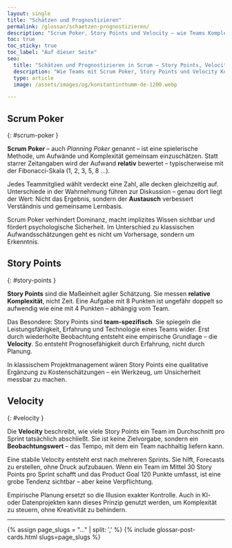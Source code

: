 ```yaml
---
layout: single
title: "Schätzen und Prognostizieren"
permalink: /glossar/schaetzen-prognostizieren/
description: "Scrum Poker, Story Points und Velocity – wie Teams Komplexität verstehen, realistisch planen und empirisch lernen."
toc: true
toc_sticky: true
toc_label: "Auf dieser Seite"
seo:
  title: "Schätzen und Prognostizieren in Scrum – Story Points, Velocity & Planning Poker"
  description: "Wie Teams mit Scrum Poker, Story Points und Velocity Komplexität einschätzen, Prognosen verbessern und empirisch lernen."
  type: article
  image: /assets/images/og/konstantinthumm-de-1200.webp

---
```


## Scrum Poker
{: #scrum-poker }

**Scrum Poker** – auch *Planning Poker* genannt – ist eine spielerische Methode, um Aufwände und Komplexität gemeinsam einzuschätzen.
Statt starrer Zeitangaben wird der Aufwand **relativ** bewertet – typischerweise mit der Fibonacci-Skala (1, 2, 3, 5, 8 …).

Jedes Teammitglied wählt verdeckt eine Zahl, alle decken gleichzeitig auf.
Unterschiede in der Wahrnehmung führen zur Diskussion – genau dort liegt der Wert:
Nicht das Ergebnis, sondern der **Austausch** verbessert Verständnis und gemeinsame Lernbasis.

Scrum Poker verhindert Dominanz, macht implizites Wissen sichtbar und fördert psychologische Sicherheit.
Im Unterschied zu klassischen Aufwandsschätzungen geht es nicht um Vorhersage, sondern um Erkenntnis.

## Story Points
{: #story-points }

**Story Points** sind die Maßeinheit agiler Schätzung.
Sie messen **relative Komplexität**, nicht Zeit.
Eine Aufgabe mit 8 Punkten ist ungefähr doppelt so aufwendig wie eine mit 4 Punkten – abhängig vom Team.

Das Besondere: Story Points sind **team-spezifisch**.
Sie spiegeln die Leistungsfähigkeit, Erfahrung und Technologie eines Teams wider.
Erst durch wiederholte Beobachtung entsteht eine empirische Grundlage – die **Velocity**.
So entsteht Prognosefähigkeit durch Erfahrung, nicht durch Planung.

In klassischem Projektmanagement wären Story Points eine qualitative Ergänzung zu Kostenschätzungen – ein Werkzeug, um Unsicherheit messbar zu machen.

## Velocity
{: #velocity }

Die **Velocity** beschreibt, wie viele Story Points ein Team im Durchschnitt pro Sprint tatsächlich abschließt.
Sie ist keine Zielvorgabe, sondern ein **Beobachtungswert** – das Tempo, mit dem ein Team nachhaltig liefern kann.

Eine stabile Velocity entsteht erst nach mehreren Sprints.
Sie hilft, Forecasts zu erstellen, ohne Druck aufzubauen.
Wenn ein Team im Mittel 30 Story Points pro Sprint schafft und das Product Goal 120 Punkte umfasst, ist eine grobe Tendenz sichtbar – aber keine Verpflichtung.

Empirische Planung ersetzt so die Illusion exakter Kontrolle.
Auch in KI- oder Datenprojekten kann dieses Prinzip genutzt werden, um Komplexität zu steuern, ohne Kreativität zu behindern.

---

{% assign page_slugs = "..." | split: ',' %}
{% include glossar-post-cards.html slugs=page_slugs %}
